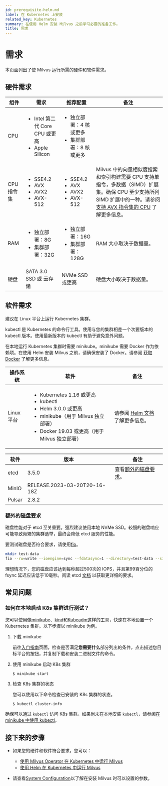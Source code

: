 ```yaml
---
id: prerequisite-helm.md
label: 在 Kubernetes 上安装
related_key: Kubernetes
summary: 在使用 Helm 安装 Milvus 之前学习必要的准备工作。
title: 需求
---
```


# 需求

本页面列出了使 Milvus 运行所需的硬件和软件需求。

## 硬件需求

| 组件                | 需求                                                         | 推荐配置     | 备注                                                         |
| ------------------- | ------------------------------------------------------------ |--------------| ------------------------------------------------------------ |
| CPU                 | <ul><li>Intel 第二代 Core CPU 或更高</li><li>Apple Silicon</li></ul>|<ul><li>独立部署：4 核或更多</li><li>集群部署：8 核或更多</li></ul>|  |
| CPU 指令集          | <ul><li>SSE4.2</li><li>AVX</li><li>AVX2</li><li>AVX-512</li></ul> |<ul><li>SSE4.2</li><li>AVX</li><li>AVX2</li><li>AVX-512</li></ul> |  Milvus 中的向量相似度搜索和索引构建需要 CPU 支持单指令，多数据（SIMD）扩展集。确保 CPU 至少支持所列 SIMD 扩展中的一种。请参阅 [支持 AVX 指令集的 CPU](https://en.wikipedia.org/wiki/Advanced_Vector_Extensions#CPUs_with_AVX) 了解更多信息。                           |
| RAM                 | <ul><li>独立部署：8G</li><li>集群部署：32G</li></ul>         |<ul><li>独立部署：16G</li><li>集群部署：128G</li></ul>        | RAM 大小取决于数据量。                                      |
| 硬盘               | SATA 3.0 SSD 或 云存储                                      |NVMe SSD 或更高 | 硬盘大小取决于数据量。                                      |

## 软件需求

建议在 Linux 平台上运行 Kubernetes 集群。

kubectl 是 Kubernetes 的命令行工具。使用与您的集群相差一个次要版本的 kubectl 版本。使用最新版本的 kubectl 有助于避免意外问题。

在本地运行 Kubernetes 集群时需要 minikube。minikube 需要 Docker 作为依赖项。在使用 Helm 安装 Milvus 之前，请确保安装了 Docker。请参阅 <a href="https://docs.docker.com/get-docker">获取 Docker</a> 了解更多信息。

| 操作系统         | 软件                                                         | 备注                                                         |
| ---------------- | ------------------------------------------------------------ | ------------------------------------------------------------ |
| Linux 平台       | <ul><li>Kubernetes 1.16 或更高</li><li>kubectl</li><li>Helm 3.0.0 或更高</li><li>minikube（用于 Milvus 独立部署）</li><li>Docker 19.03 或更高（用于 Milvus 独立部署）</li></ul> | 请参阅 [Helm 文档](https://helm.sh/docs/) 了解更多信息。 |

| 软件     | 版本                         | 备注 |
| -------- | ----------------------------- | ---- |
| etcd     | 3.5.0                         |  查看[额外的磁盘要求](#Additional-disk-requirements)。 |
| MinIO    |  RELEASE.2023-03-20T20-16-18Z | |
| Pulsar   | 2.8.2                         | |

### 额外的磁盘要求

磁盘性能对于 etcd 至关重要。强烈建议使用本地 NVMe SSD。较慢的磁盘响应可能导致频繁的集群选举，最终会降低 etcd 服务的性能。

要测试磁盘是否符合要求，请使用[fio](https://github.com/axboe/fio)。

```bash
mkdir test-data
fio --rw=write --ioengine=sync --fdatasync=1 --directory=test-data --size=2200m --bs=2300 --name=mytest
```

理想情况下，您的磁盘应该达到每秒超过500次的 IOPS，并且第99百分位的 fsync 延迟应该低于10毫秒。阅读 etcd [文档](https://etcd.io/docs/v3.5/op-guide/hardware/#disks) 以获取更详细的要求。

## 常见问题

### 如何在本地启动 K8s 集群进行测试？

您可以使用像[minikube](https://minikube.sigs.k8s.io/docs/)、[kind](https://kind.sigs.k8s.io/)和[Kubeadm](https://kubernetes.io/docs/reference/setup-tools/kubeadm/)这样的工具，快速在本地设置一个 Kubernetes 集群。以下步骤以 minikube 为例。

1. 下载 minikube

   前往[入门指南](https://minikube.sigs.k8s.io/docs/start/)页面，检查是否满足**您需要什么**部分列出的条件，点击描述您目标平台的按钮，并复制下载和安装二进制文件的命令。

2. 使用 minikube 启动 K8s 集群

   ```shell
   $ minikube start
   ```

3. 检查 K8s 集群的状态

   您可以使用以下命令检查已安装的 K8s 集群的状态。

   ```shell
   $ kubectl cluster-info
   ```

<div class="alert note">

确保可以通过 `kubectl` 访问 K8s 集群。如果尚未在本地安装 `kubectl`，请参阅[在 minikube 中使用 kubectl](https://minikube.sigs.k8s.io/docs/handbook/kubectl/)。

</div>

## 接下来的步骤

- 如果您的硬件和软件符合要求，您可以：
  - [使用 Milvus Operator 在 Kubernetes 中运行 Milvus](install_cluster-milvusoperator.md)
  - [使用 Helm 在 Kubernetes 中运行 Milvus](install_cluster-helm.md)

- 请查看[System Configuration](system_configuration.md)以了解在安装 Milvus 时可以设置的参数。